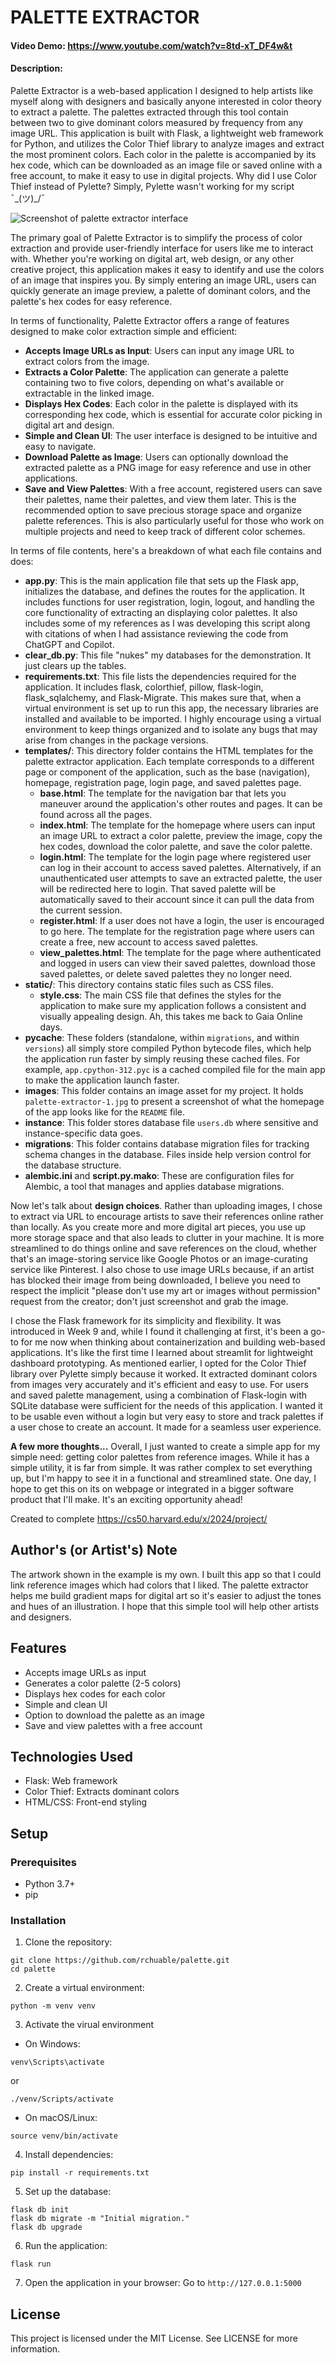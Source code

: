 # PALETTE EXTRACTOR
#### Video Demo:  https://www.youtube.com/watch?v=8td-xT_DF4w&t
#### Description: 
Palette Extractor is a web-based application I designed to help artists like myself along with designers and basically anyone interested in color theory to extract a palette. The palettes extracted through this tool contain between two to give dominant colors measured by frequency from any image URL. This application is built with Flask, a lightweight web framework for Python, and utilizes the Color Thief library to analyze images and extract the most prominent colors. Each color in the palette is accompanied by its hex code, which can be downloaded as an image file or saved online with a free account, to make it easy to use in digital projects. Why did I use Color Thief instead of Pylette? Simply, Pylette wasn't working for my script ¯\_(ツ)_/¯

![Screenshot of palette extractor interface](images/palette-extractor-1.jpg)

The primary goal of Palette Extractor is to simplify the process of color extraction and provide user-friendly interface for users like me to interact with. Whether you're working on digital art, web design, or any other creative project, this application makes it easy to identify and use the colors of an image that inspires you. By simply entering an image URL, users can quickly generate an image preview, a palette of dominant colors, and the palette's hex codes for easy reference.

In terms of functionality, Palette Extractor offers a range of features designed to make color extraction simple and efficient:
- **Accepts Image URLs as Input**: Users can input any image URL to extract colors from the image.
- **Extracts a Color Palette**: The application can generate a palette containing two to five colors, depending on what's available or extractable in the linked image.
- **Displays Hex Codes**: Each color in the palette is displayed with its corresponding hex code, which is essential for accurate color picking in digital art and design.
- **Simple and Clean UI**: The user interface is designed to be intuitive and easy to navigate.
- **Download Palette as Image**: Users can optionally download the extracted palette as a PNG image for easy reference and use in other applications.
- **Save and View Palettes**: With a free account, registered users can save their palettes, name their palettes, and view them later. This is the recommended option to save precious storage space and organize palette references. This is also particularly useful for those who work on multiple projects and need to keep track of different color schemes.

In terms of file contents, here's a breakdown of what each file contains and does:
- **app.py**: This is the main application file that sets up the Flask app, initializes the database, and defines the routes for the application. It includes functions for user registration, login, logout, and handling the core functionality of extracting an displaying color palettes. It also includes some of my references as I was developing this script along with citations of when I had assistance reviewing the code from ChatGPT and Copilot.
- **clear_db.py**: This file "nukes" my databases for the demonstration. It just clears up the tables.
- **requirements.txt**: This file lists the dependencies required for the application. It includes flask, colorthief, pillow, flask-login, flask_sqlalchemy, and Flask-Migrate. This makes sure that, when a virtual environment is set up to run this app, the necessary libraries are installed and available to be imported. I highly encourage using a virtual environment to keep things organized and to isolate any bugs that may arise from changes in the package versions.
- **templates/**: This directory folder contains the HTML templates for the palette extractor application. Each template corresponds to a different page or component of the application, such as the base (navigation), homepage, registration page, login page, and saved palettes page.
    - **base.html**: The template for the navigation bar that lets you maneuver around the application's other routes and pages. It can be found across all the pages.
    - **index.html**: The template for the homepage where users can input an image URL to extract a color palette, preview the image, copy the hex codes, download the color palette, and save the color palette.
    - **login.html**: The template for the login page where registered user can log in their account to access saved palettes. Alternatively, if an unauthenticated user attempts to save an extracted palette, the user will be redirected here to login. That saved palette will be automatically saved to their account since it can pull the data from the current session.
    - **register.html**: If a user does not have a login, the user is encouraged to go here. The template for the registration page where users can create a free, new account to access saved palettes.
    - **view_palettes.html**: The template for the page where authenticated and logged in users can view their saved palettes, download those saved palettes, or delete saved palettes they no longer need.
- **static/**: This directory contains static files such as CSS files.
	- **style.css**: The main CSS file that defines the styles for the application to make sure my application follows a consistent and visually appealing design. Ah, this takes me back to Gaia Online days.
- **__pycache__**: These folders (standalone, within `migrations`, and within `versions`) all simply store compiled Python bytecode files, which help the application run faster by simply reusing these cached files. For example, `app.cpython-312.pyc` is a cached compiled file for the main app to make the application launch faster.
- **images**: This folder contains an image asset for my project. It holds `palette-extractor-1.jpg` to present a screenshot of what the homepage of the app looks like for the `README` file.
- **instance**: This folder stores database file `users.db` where sensitive and instance-specific data goes.
- **migrations**: This folder contains database migration files for tracking schema changes in the database. Files inside help version control for the database structure.
- **alembic.ini** and **script.py.mako**: These are configuration files for Alembic, a tool that manages and applies database migrations.

Now let's talk about **design choices**.
Rather than uploading images, I chose to extract via URL to encourage artists to save their references online rather than locally. As you create more and more digital art pieces, you use up more storage space and that also leads to clutter in your machine. It is more streamlined to do things online and save references on the cloud, whether that's an image-storing service like Google Photos or an image-curating service like Pinterest. I also chose to use image URLs because, if an artist has blocked their image from being downloaded, I believe you need to respect the implicit "please don't use my art or images without permission" request from the creator; don't just screenshot and grab the image.

I chose the Flask framework for its simplicity and flexibility. It was introduced in Week 9 and, while I found it challenging at first, it's been a go-to for me now when thinking about containerization and building web-based applications. It's like the first time I learned about streamlit for lightweight dashboard prototyping. As mentioned earlier, I opted for the Color Thief library over Pylette simply because it worked. It extracted dominant colors from images very accurately and it's efficient and easy to use. For users and saved palette management, using a combination of Flask-login with SQLite database were sufficient for the needs of this application. I wanted it to be usable even without a login but very easy to store and track palettes if a user chose to create an account. It made for a seamless user experience.

**A few more thoughts...**
Overall, I just wanted to create a simple app for my simple need: getting color palettes from reference images. While it has a simple utility, it is far from simple. It was rather complex to set everything up, but I'm happy to see it in a functional and streamlined state. One day, I hope to get this on its on webpage or integrated in a bigger software product that I'll make. It's an exciting opportunity ahead!


Created to complete https://cs50.harvard.edu/x/2024/project/

## Author's (or Artist's) Note
The artwork shown in the example is my own. I built this app so that I could link reference images which had colors that I liked. The palette extractor helps me build gradient maps for digital art so it's easier to adjust the tones and hues of an illustration. I hope that this simple tool will help other artists and designers.

## Features
- Accepts image URLs as input
- Generates a color palette (2-5 colors)
- Displays hex codes for each color
- Simple and clean UI
- Option to download the palette as an image
- Save and view palettes with a free account

## Technologies Used
- Flask: Web framework
- Color Thief: Extracts dominant colors
- HTML/CSS: Front-end styling

## Setup
### Prerequisites
- Python 3.7+
- pip

### Installation
1. Clone the repository:
```
git clone https://github.com/rchuable/palette.git
cd palette
```
2. Create a virtual environment:
```
python -m venv venv
```
3. Activate the virual environment
- On Windows: 
```
venv\Scripts\activate
``` 
or 
```
./venv/Scripts/activate
```
- On macOS/Linux: 
```
source venv/bin/activate
```
4. Install dependencies:
```
pip install -r requirements.txt
```
5. Set up the database:
```
flask db init
flask db migrate -m "Initial migration."
flask db upgrade
```
6. Run the application:
```
flask run
```
7. Open the application in your browser:
Go to `http://127.0.0.1:5000`

## License
This project is licensed under the MIT License. See LICENSE for more information.